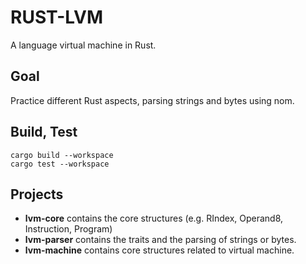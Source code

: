 # RUST-LVM
A language virtual machine in Rust.

## Goal
Practice different Rust aspects, parsing strings and bytes using nom.

## Build, Test

```
cargo build --workspace
cargo test --workspace
```

## Projects

- **lvm-core** contains the core structures (e.g. RIndex, Operand8, Instruction, Program)
- **lvm-parser** contains the traits and the parsing of strings or bytes.
- **lvm-machine** contains core structures related to virtual machine.
